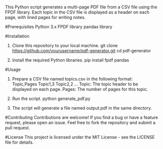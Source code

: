 This Python script generates a multi-page PDF file from a CSV file using the FPDF library. Each topic in the CSV file is displayed as a header on each page, with lined pages for writing notes.

#Prerequisites
Python 3.x
FPDF library
pandas library

#Installation
1. Clone this repository to your local machine.
    git clone https://github.com/yourusername/pdf-generator.git
    cd pdf-generator
   
3. Install the required Python libraries.
    pip install fpdf pandas
   
#Usage
1. Prepare a CSV file named topics.csv in the following format:
    Topic,Pages
    Topic1,3
    Topic2,2
    ...
    Topic: The topic header to be displayed on each page.
    Pages: The number of pages for this topic.
   
2. Run the script.
    python generate_pdf.py
   
4. The script will generate a file named output.pdf in the same directory.

#Contributing
Contributions are welcome! If you find a bug or have a feature request, please open an issue. Feel free to fork the repository and submit a pull request.

#License
This project is licensed under the MIT License - see the LICENSE file for details.
